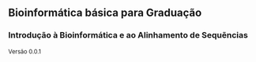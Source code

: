 ## Bioinformática básica para Graduação
### Introdução à Bioinformática e ao Alinhamento de Sequẽncias

<small>Versão 0.0.1</small>
